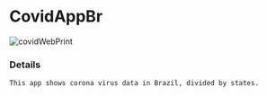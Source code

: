 # CovidAppBr

![covidWebPrint](https://user-images.githubusercontent.com/13910842/83953079-d0d9c880-a813-11ea-90cc-0a7ad2312b1e.PNG)

### Details

```
This app shows corona virus data in Brazil, divided by states.

```
